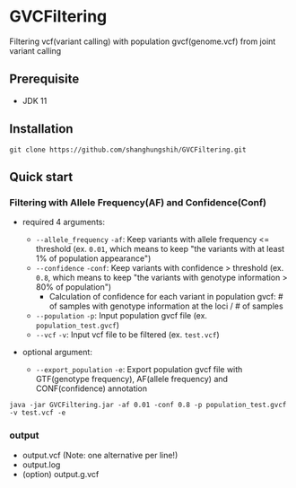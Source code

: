 # GVCFiltering
Filtering vcf(variant calling) with population gvcf(genome.vcf) from joint variant calling

## Prerequisite
- JDK 11

## Installation
``` shell
git clone https://github.com/shanghungshih/GVCFiltering.git
```

## Quick start
### Filtering with Allele Frequency(AF) and Confidence(Conf)
- required 4 arguments:
    - `--allele_frequency` `-af`: Keep variants with allele frequency <= threshold (ex. `0.01`, which means to keep "the variants with at least 1% of population appearance")
    - `--confidence` `-conf`: Keep variants with confidence > threshold (ex. `0.8`, which means to keep "the variants with genotype information > 80% of population")
        - Calculation of confidence for each variant in population gvcf: # of samples with genotype information at the loci / # of samples
    - `--population` `-p`: Input population gvcf file (ex. `population_test.gvcf`)
    - `--vcf` `-v`: Input vcf file to be filtered (ex. `test.vcf`)

- optional argument:
    - `--export_population` `-e`: Export population gvcf file with GTF(genotype frequency), AF(allele frequency) and CONF(confidence) annotation
    
```
java -jar GVCFiltering.jar -af 0.01 -conf 0.8 -p population_test.gvcf -v test.vcf -e
```

### output
- output.vcf (Note: one alternative per line!)
- output.log
- (option) output.g.vcf
